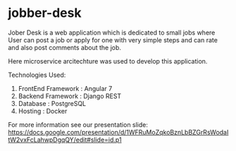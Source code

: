 # jobber-desk
Jober Desk is a web application which is dedicated to small jobs where User can post a job or apply for one with very simple steps and can rate and also post comments about the job.

Here microservice arcitechture was used to develop this application.

Technologies Used:
1. FrontEnd Framework :  Angular 7
2. Backend Framework : Django REST
3. Database : PostgreSQL
4. Hosting : Docker

For more information see our presentation slide: https://docs.google.com/presentation/d/1WFRuMoZqkoBznLbBZGrRsWodaItW2vxFcLahwpDgqQY/edit#slide=id.p1
